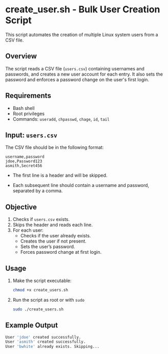 # create_user.sh - Bulk User Creation Script

This script automates the creation of multiple Linux system users from a CSV file.

## Overview

The script reads a CSV file (`users.csv`) containing usernames and passwords, and creates a new user account for each entry. It also sets the password and enforces a password change on the user's first login.

## Requirements
- Bash shell
- Root privileges
- Commands: `useradd`, `chpasswd`, `chage`, `id`, `tail`



## Input: `users.csv`

The CSV file should be in the following format:

```csv
username,password
jdoe,Password123
asmith,Secret456
```

- The first line is a header and will be skipped.

- Each subsequent line should contain a username and password, separated by a comma.

## Objective
1. Checks if `users.csv` exists.
2. Skips the header and reads each line.
3. For each user:
    - Checks if the user already exists.
    - Creates the user if not present.
    - Sets the user’s password.
    - Forces password change at first login.

## Usage
1. Make the script executable:
    ```bash
    chmod +x create_users.sh
    ```

2. Run the script as root or with `sudo`
    ```bash
    sudo ./create_users.sh
    ```

## Example Output
```bash
User 'jdoe' created successfully.
User 'asmith' created successfully.
User 'bwhite' already exists. Skipping...
```
